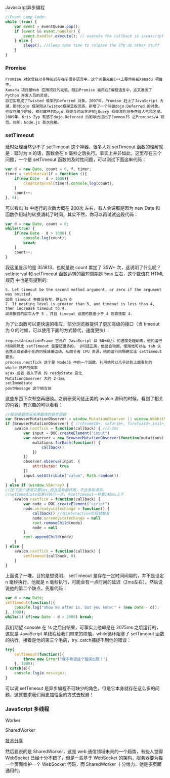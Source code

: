 Javascript异步编程

```js
//Event Loop Code:
while (true) {
    var event = eventQueue.pop();
    if (event && event.handler) {
        event.handler.execute(); // execute the callback in Javascript thread
    } else {
        sleep(); //sleep some time to release the CPU do other stuff
    }
}
```

### Promise

    Promise 对象曾经以多种形式存在于很多语言中。这个词最先由C++工程师用在Xanadu 项目中，
    Xanadu 项目是Web 应用项目的先驱。随后Promise 被用在E编程语言中，这又激发了Python 开发人员的灵感，
    将它实现成了Twisted 框架的Deferred 对象。2007年，Promise 赶上了JavaScript 大潮，那时Dojo 框架刚从Twisted框架汲取灵感，新增了一个叫做dojo.Deferred 的对象。也就在那个时候，相对成熟的Dojo 框架与初出茅庐的jQuery 框架激烈地争夺着人气和名望。2009年，Kris Zyp 有感于dojo.Deferred 的影响力提出了CommonJS 之Promises/A 规范。同年，Node.js 首次亮相。

### setTimeout

延时处理当然少不了 setTimeout 这个神器，很多人对 setTimeout 函数的理解就是：延时为 n 的话，函数会在 n 毫秒之后执行。事实上并非如此，这里存在三个问题，一个是 setTimeout 函数的及时性问题，可以测试下面这串代码：

```js
var d = new Date, count = 0, f, timer;
timer = setInterval(f = function (){
    if(new Date - d > 1000){
        clearInterval(timer);console.log(count);
    }
    count++;
}, 0);
```

可以看出 1s 中运行的次数大概在 200次 左右，有人会说那是因为 new Date 和 函数作用域的转换消耗了时间，其实不然，你可以再试试这段代码：

```js
var d = new Date, count = 0;
while(true) {
    if(new Date - d > 1000) {
        console.log(count);
        break;
    }
    count++;
}
```

我这里显示的是 351813，也就是说 count 累加了 35W+ 次，这说明了什么呢？setInterval 和 setTimeout 函数运转的最短周期是 5ms 左右，这个数值在 HTML规范 中也是有提到的:

    5. Let timeout be the second method argument, or zero if the argument was omitted.
    如果 timeout 参数没有写，默认为 0
    7. If nesting level is greater than 5, and timeout is less than 4, then increase timeout to 4.
    如果嵌套的层次大于 5 ，并且 timeout 设置的数值小于 4 则直接取 4.

为了让函数可以更快速的相应，部分浏览器提供了更加高级的接口（当 timeout 为 0 的时候，可以使用下面的方式替代，速度更快）：

    requestAnimationFrame 它允许 JavaScript 以 60+帧/s 的速度处理动画，他的运行时间间隔比 setTimeout 是要短很多的。 @司徒正美，他适合动画，使用他可以在 tab 失去焦点或者最小化的时候减缓运动，从而节省 CPU 资源，他的运行间隔确实比 setTimeout 要长。
    process.nextTick 这个是 NodeJS 中的一个函数，利用他可以几乎达到上面看到的 while 循环的效率
    ajax 或者 插入节点 的 readyState 变化
    MutationObserver 大约 2-3ms
    setImmediate  
    postMessage 这个相当快

这些东西下次有空再细谈。之前研究司徒正美的 avalon 源码的时候，看到了相关的内容，有兴趣的可以看看：

```js
//视浏览器情况采用最快的异步回调
var BrowserMutationObserver = window.MutationObserver || window.WebKitMutationObserver
if (BrowserMutationObserver) { //chrome18+, safari6+, firefox14+,ie11+,opera15
    avalon.nextTick = function(callback) { //2-3ms
        var input = DOC.createElement("input")
        var observer = new BrowserMutationObserver(function(mutations) {
            mutations.forEach(function() {
                callback()
            })
        })
        observer.observe(input, {
            attributes: true
        })
        input.setAttribute("value", Math.random())
    }
} else if (window.VBArray) { 
//IE下这个通常只要1ms,而且没有副作用，不会发现请求，
//setImmediate如果只执行一次，与setTimeout一样要140ms上下
    avalon.nextTick = function(callback) {
        var node = DOC.createElement("script")
        node.onreadystatechange = function() {
            callback() //在interactive阶段就触发
            node.onreadystatechange = null
            root.removeChild(node)
            node = null
        }
        root.appendChild(node)
    }
} else {
    avalon.nextTick = function(callback) {
        setTimeout(callback, 0)
    }
}
```

上面说了一堆，目的是想说明， setTimeout 是存在一定时间间隔的，并不是设定 n 毫秒执行，他就是 n 毫秒执行，可能会有一点时间的延迟（2ms左右）。然后说说他的第二个缺点，先看代码：

```js
var d = new Date;
setTimeout(function(){
    console.log("show me after 1s, but you konw:" + (new Date - d));
}, 1000);
while(1) if(new Date - d > 2000) break;
```

我们期望 console 在 1s 之后出结果，可事实上他却是在 2075ms 之后运行的，这就是 JavaScript 单线程给我们带来的烦恼，while循环阻塞了 setTimeout 函数的执行。接着是他的第三个毛病，try..catch捕捉不到他的错误：

```js
try{
    setTimeout(function(){
        throw new Error("我不希望这个错误出现！")
    }, 1000);
} catch(e){
    console.log(e.message);
}
```

可以说 setTimeout 是异步编程不可缺少的角色，但是它本身就存在这么多的问题，这就要求我们用更加恰当的方式去规避！

### JavaScript 多线程

Worker 

SharedWorker

[技术分享](http://v.youku.com/v_show/id_XNjQ5NzgxODAw.html)

然后要说的是 SharedWorker，这是 web 通信领域未来的一个趋势，有些人觉得 WebSocket 已经十分不错了，但是一些基于 WebSocket 的架构，服务器要为每一个页面维护一个 WebSocket 代码，而 SharedWorker 十分给力，他是多页面通用的。
